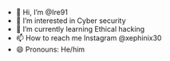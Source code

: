 - 👋 Hi, I’m @Ire91
- 👀 I’m interested in Cyber security
- 🌱 I’m currently learning Ethical hacking
- 📫 How to reach me Instagram @xephinix30
- 😄 Pronouns: He/him
  

<!---
Ire91/Ire91 is a ✨ special ✨ repository because its `README.md` (this file) appears on your GitHub profile.
You can click the Preview link to take a look at your changes.
--->
